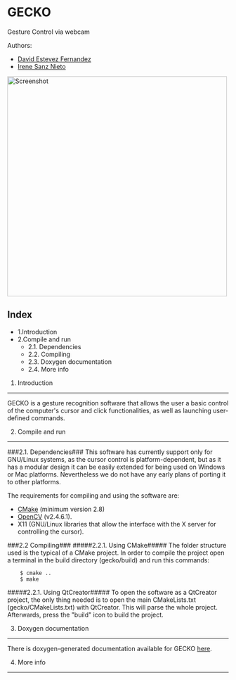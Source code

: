 GECKO
=====

Gesture Control via webcam

Authors:

 *  [David Estevez Fernandez](https://github.com/David-Estevez)
 *  [Irene Sanz Nieto](https://github.com/irenesanznieto)

<img src="https://raw.github.com/David-Estevez/gecko/master/doc/images/hand1.jpg" alt="Screenshot" style="width: 500px;" />


Index
-------------------------------------------------------------------
 * 1.Introduction
 * 2.Compile and run
     * 2.1. Dependencies
     * 2.2. Compiling
     * 2.3. Doxygen documentation
     * 2.4. More info


1. Introduction
---------------------------------------------------------------------
GECKO is a gesture recognition software that allows the user a basic control of the computer's cursor and click functionalities, as well as launching user-defined commands.


2. Compile and run
---------------------------------------------------------------------
###2.1. Dependencies###
This software has currently support only for GNU/Linux systems, as the cursor control is platform-dependent, but as it has a modular design it can be easily extended for being used on Windows or Mac platforms. Nevertheless we do not have any early plans of porting it to other platforms.

The requirements for compiling and using the software are:

 * [CMake](http://www.cmake.org/) (minimum version 2.8)
 * [OpenCV](http://opencv.org/) (v2.4.6.1).
 *  X11 (GNU/Linux libraries that allow the interface with the X server for controlling the cursor).

###2.2 Compiling###
#####2.2.1. Using CMake#####
The folder structure used is the typical of a CMake project. In order to compile the project open a terminal in the build directory (gecko/build) and run this commands:

        $ cmake ..
        $ make

#####2.2.1. Using QtCreator#####
To open the software as a QtCreator project, the only thing needed is to open the main CMakeLists.txt (gecko/CMakeLists.txt) with QtCreator. This will parse the whole project.
Afterwards, press the "build" icon to build the project.

3. Doxygen documentation
--------------------------------------------------------------------

There is doxygen-generated documentation available for GECKO [here](http://david-estevez.github.io/gecko).

4. More info
--------------------------------------------------------------------
